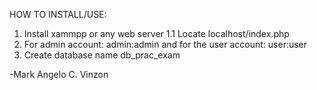 HOW TO INSTALL/USE:

1. Install xammpp or any web server 
1.1 Locate localhost/index.php
2. For admin account: admin:admin and for the user account: user:user
2. Create database name db_prac_exam


-Mark Angelo C. Vinzon
